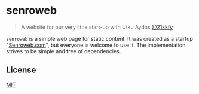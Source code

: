 # senroweb

> A website for our very little start-up with Utku Aydos [@21kkfy](https://github.com/21kkfy/)

`senroweb` is a simple web page for static content.
It was created as a startup "[Senroweb.com](https://senroweb.com)", but everyone is welcome to use it.
The implementation strives to be simple and free of dependencies.

## License

[MIT](LICENSE)
